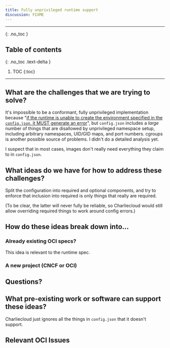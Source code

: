 ```yaml
---
title: Fully unprivileged runtime support
discussion: FIXME
---
```


---

{: .no_toc }

## Table of contents
{: .no_toc .text-delta }

1. TOC
{:toc}

---

## What are the challenges that we are trying to solve?

It's impossible to be a conformant, fully unprivileged implementation because
"[if the runtime is unable to create the environment specified in the
`config.json`, it MUST generate an
error](https://github.com/opencontainers/runtime-spec/blob/master/runtime.md#lifecycle)",
but `config.json` includes a *large* number of things that are disallowed by
unprivileged namespace setup, including arbitrary namespaces, UID/GID maps,
and port numbers. cgroups is another possible source of problems. I didn't do
a detailed analysis yet.

I suspect that in most cases, images don't really need everything they claim
to in `config.json`.

## What ideas do we have for how to address these challenges?

Split the configuration into required and optional components, and try to
enforce that inclusion into required is only things that really are required.

(To be clear, the latter will never fully be reliable, so Charliecloud would
still allow overriding required things to work around config errors.)

## How do these ideas break down into...

### Already existing OCI specs?
This idea is relevant to the runtime spec.

### A new project (CNCF or OCI)


## Questions?


## What pre-existing work or software can support these ideas?

Charliecloud just ignores all the things in `config.json` that it doesn't
support.

## Relevant OCI Issues
